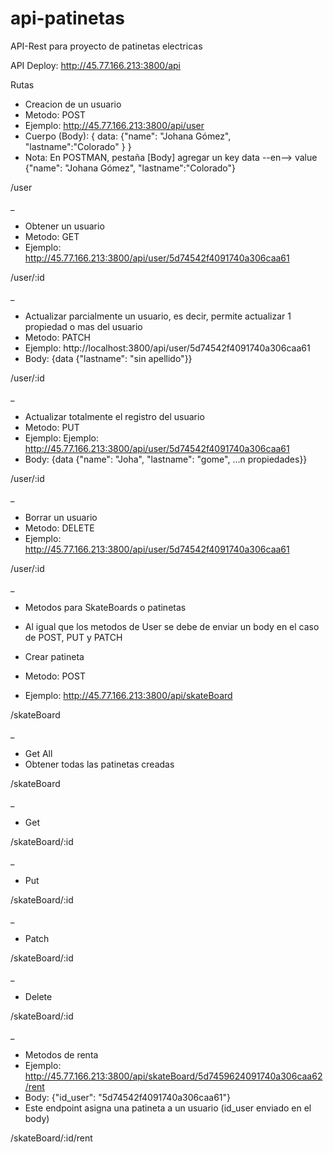# api-patinetas

API-Rest para proyecto de patinetas electricas

API Deploy: http://45.77.166.213:3800/api

Rutas

 * Creacion de un usuario
 * Metodo: POST
 * Ejemplo: http://45.77.166.213:3800/api/user
 * Cuerpo (Body): { data: {"name": "Johana Gómez", "lastname":"Colorado" } }
 * Nota: En POSTMAN, pestaña [Body] agregar un key data --en--> value {"name": "Johana Gómez", "lastname":"Colorado"}
 
/user

_
 * Obtener un usuario
 * Metodo: GET
 * Ejemplo: http://45.77.166.213:3800/api/user/5d74542f4091740a306caa61

/user/:id

_
 * Actualizar parcialmente un usuario, es decir, permite actualizar 1 propiedad o mas del usuario
 * Metodo: PATCH
 * Ejemplo: http://localhost:3800/api/user/5d74542f4091740a306caa61
 * Body: {data {"lastname": "sin apellido"}}

/user/:id

_
 * Actualizar totalmente el registro del usuario
 * Metodo: PUT
 * Ejemplo: Ejemplo: http://45.77.166.213:3800/api/user/5d74542f4091740a306caa61
 * Body: {data {"name": "Joha", "lastname": "gome", ...n propiedades}}

/user/:id

_
 * Borrar un usuario
 * Metodo: DELETE
 * Ejemplo:  http://45.77.166.213:3800/api/user/5d74542f4091740a306caa61

/user/:id

_
* Metodos para SkateBoards o patinetas 
* Al igual que los metodos de User se debe de enviar un body en el caso de POST, PUT y PATCH

* Crear patineta
* Metodo: POST
* Ejemplo: http://45.77.166.213:3800/api/skateBoard

/skateBoard

_
* Get All
* Obtener todas las patinetas creadas

/skateBoard

_
 * Get
 
/skateBoard/:id

_
 * Put
 
/skateBoard/:id

_
 * Patch
 
/skateBoard/:id

_
 * Delete
 
/skateBoard/:id

_
 * Metodos de renta
 * Ejemplo: http://45.77.166.213:3800/api/skateBoard/5d7459624091740a306caa62/rent
 * Body: {"id_user": "5d74542f4091740a306caa61"}
 * Este endpoint asigna una patineta a un usuario (id_user enviado en el body)

/skateBoard/:id/rent
